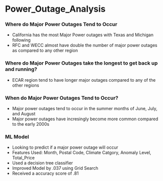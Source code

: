 # Power_Outage_Analysis

### Where do Major Power Outages Tend to Occur
- California has the most Major Power outages with Texas and Michigan following
- RFC and WECC almost have double the number of major power outages as compared to any other region

### Where do Major Power Outages take the longest to get back up and running?
- ECAR region tend to have longer major outages compared to any of the other regions

### When do Major Power Outages Tend to Occur?
- Major power outages tend to occur in the summer months of June, July, and August
- Major power outages have incresingly become more common compared to the early 2000s

### ML Model
- Looking to predict if a major power outage will occur
- Features Used: Month, Postal Code, Climate Catgory, Anomaly Level, Total_Price
- Used a decision tree classifier
- Improved Model by .037 using Grid Search
- Received a accuracy score of .81 
